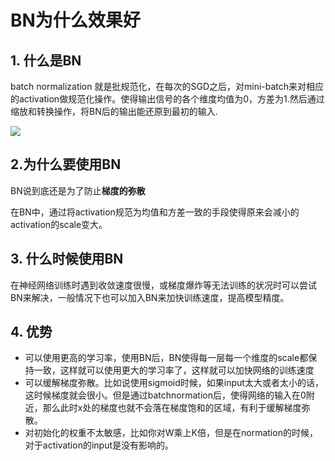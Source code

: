 # BN为什么效果好

## 1. 什么是BN

batch normalization 就是批规范化，在每次的SGD之后，对mini-batch来对相应的activation做规范化操作。使得输出信号的各个维度均值为0，方差为1.然后通过缩放和转换操作，将BN后的输出能还原到最初的输入.

![](https://pic2.zhimg.com/80/9ad70be49c408d464c71b8e9a006d141_hd.jpg)

## 2.为什么要使用BN

BN说到底还是为了防止**梯度的弥散**

在BN中，通过将activation规范为均值和方差一致的手段使得原来会减小的activation的scale变大。

## 3. 什么时候使用BN

在神经网络训练时遇到收敛速度很慢，或梯度爆炸等无法训练的状况时可以尝试BN来解决，一般情况下也可以加入BN来加快训练速度，提高模型精度。

## 4. 优势

- 可以使用更高的学习率，使用BN后，BN使得每一层每一个维度的scale都保持一致，这样就可以使用更大的学习率了，这样就可以加快网络的训练速度
- 可以缓解梯度弥散。比如说使用sigmoid时候，如果input太大或者太小的话，这时候梯度就会很小。但是通过batchnormation后，使得网络的输入在0附近，那么此时x处的梯度也就不会落在梯度饱和的区域，有利于缓解梯度弥散。
- 对初始化的权重不太敏感，比如你对W乘上K倍，但是在normation的时候，对于activation的input是没有影响的。